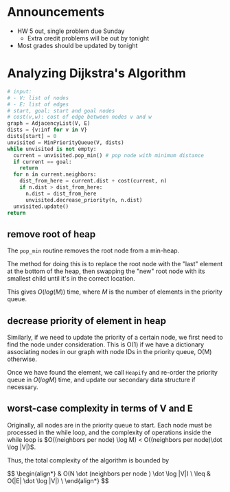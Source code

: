 # Announcements

- HW 5 out, single problem due Sunday
    - Extra credit problems will be out by tonight
- Most grades should be updated by tonight

# Analyzing Dijkstra's Algorithm

```python
# input:
# - V: list of nodes
# - E: list of edges
# start, goal: start and goal nodes
# cost(v,w): cost of edge between nodes v and w
graph = AdjacencyList(V, E)
dists = {v:inf for v in V}
dists[start] = 0
unvisited = MinPriorityQueue(V, dists)
while unvisited is not empty:
  current = unvisited.pop_min() # pop node with minimum distance
  if current == goal:
    return
  for n in current.neighbors:
    dist_from_here = current.dist + cost(current, n)
    if n.dist > dist_from_here:
      n.dist = dist_from_here
      unvisited.decrease_priority(n, n.dist)
  unvisited.update()
return
```

## remove root of heap

The `pop_min` routine removes the root node from a min-heap.

The method for doing this is to replace the root node with the "last" element at
the bottom of the heap, then swapping the "new" root node with its smallest
child until it's in the correct location.

This gives $O(log(M))$ time, where $M$ is the number of elements in the priority
queue.

## decrease priority of element in heap

Similarly, if we need to update the priority of a certain node, we first need to
find the node under consideration. This is O(1) if we have a dictionary associating
nodes in our graph with node IDs in the priority queue, O(M) otherwise.

Once we have found the element, we call `Heapify` and re-order the priority
queue in $O(log M)$ time, and update our secondary data structure if necessary.

## worst-case complexity in terms of V and E

Originally, all nodes are in the priority queue to start. Each node must be
processed in the while loop, and the complexity of operations inside the while
loop is $O((neighbors per node) \log M) < O((neighbors per node)\dot \log |V|)$.

Thus, the total complexity of the algorithm is bounded by

$$
\begin(align\*}
& O(N \dot (neighbors per node ) \dot \log |V|) \\
\leq & O(|E| \dot \log |V|) \\
\end{align\*}
$$
